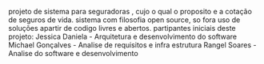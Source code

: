 projeto de sistema para seguradoras , cujo o qual o proposito e a cotação de seguros de vida.
sistema com filosofia open source, so fora uso de soluções apartir de codigo livres e abertos.
partipantes iniciais deste projeto: 
Jessica Daniela - Arquitetura e desenvolvimento do software
Michael Gonçalves - Analise de requisitos e infra estrutura
Rangel Soares - Analise do software e desenvolvimento
